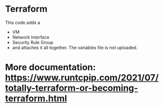 # Terraform
 This code adds a
* VM
* Network Interface
* Security Rule Group
* and attaches it all together.
The variables file is not uploaded.
# More documentation: https://www.runtcpip.com/2021/07/totally-terraform-or-becoming-terraform.html
